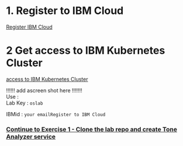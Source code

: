 


# 1. Register to IBM Cloud 

[Register IBM Cloud](https://ibm.biz/Bdz5wv)

# 2 Get access to IBM Kubernetes Cluster
[access to IBM Kubernetes  Cluster](ynet.co.il)


!!!!!!  add ascreen shot here  !!!!!!!  
Use :  
     Lab Key : `oslab`
 
  IBMid : `your emailRegister to IBM Cloud`    



### [Continue to Exercise 1 - Clone the lab repo and create Tone Analyzer service](../exercise-1/README.md)
